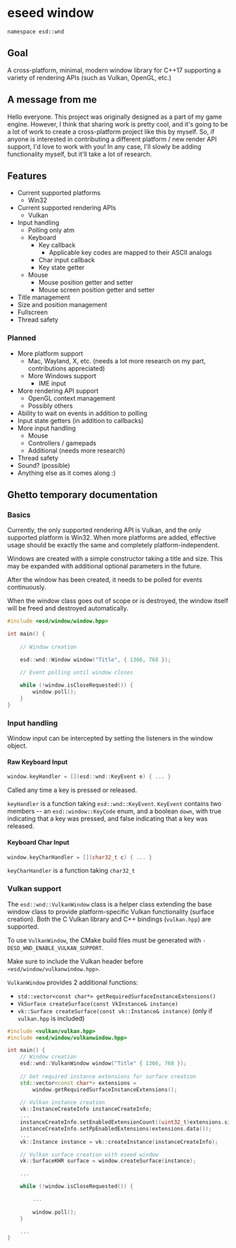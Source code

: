 # eseed window
`namespace esd::wnd`

## Goal
A cross-platform, minimal, modern window library for C++17 supporting a variety of rendering APIs (such as Vulkan, OpenGL, etc.)

## A message from me
Hello everyone. This project was originally designed as a part of my game engine. However, I think that sharing work is pretty cool, and it's going to be a lot of work to create a cross-platform project like this by myself. So, if anyone is interested in contributing a different platform / new render API support, I'd love to work with you! In any case, I'll slowly be adding functionality myself, but it'll take a lot of research.

## Features
- Current supported platforms
  - Win32
- Current supported rendering APIs
  - Vulkan
- Input handling
  - Polling only atm
  - Keyboard
    - Key callback
      - Applicable key codes are mapped to their ASCII analogs
    - Char input callback
    - Key state getter
  - Mouse
    - Mouse position getter and setter
    - Mouse screen position getter and setter
- Title management
- Size and position management
- Fullscreen
- Thread safety

### Planned
- More platform support
  - Mac, Wayland, X, etc. (needs a lot more research on my part, contributions appreciated)
  - More Windows support
    - IME input
- More rendering API support
  - OpenGL context management
  - Possibly others
- Ability to wait on events in addition to polling
- Input state getters (in addition to callbacks)
- More input handling
  - Mouse
  - Controllers / gamepads
  - Additional (needs more research)
- Thread safety
- Sound? (possible)
- Anything else as it comes along :)

## Ghetto temporary documentation

### Basics
Currently, the only supported rendering API is Vulkan, and the only supported platform is Win32. When more platforms are added, effective usage should be exactly the same and completely platform-independent.

Windows are created with a simple constructor taking a title and size. This may be expanded with additional optional parameters in the future.

After the window has been created, it needs to be polled for events continuously.

When the window class goes out of scope or is destroyed, the window itself will be freed and destroyed automatically.

```cpp
#include <esd/window/window.hpp>

int main() {
  
    // Window creation

    esd::wnd::Window window("Title", { 1366, 768 });

    // Event polling until window closes
    
    while (!window.isCloseRequested()) {
        window.poll();
    }
}
```

### Input handling
Window input can be intercepted by setting the listeners in the window object.

#### Raw Keyboard Input
```cpp
window.keyHandler = [](esd::wnd::KeyEvent e) { ... }
```

Called any time a key is pressed or released.

`keyHandler` is a function taking `esd::wnd::KeyEvent`. `KeyEvent` contains two members -- an `esd::window::KeyCode` enum, and a boolean `down`, with true indicating that a key was pressed, and false indicating that a key was released. 

#### Keyboard Char Input
```cpp
window.keyCharHandler = [](char32_t c) { ... }
```

`keyCharHandler` is a function taking `char32_t` 

### Vulkan support
The `esd::wnd::VulkanWindow` class is a helper class extending the base window class to provide platform-specific Vulkan functionality (surface creation). Both the C Vulkan library and C++ bindings (`vulkan.hpp`) are supported.

To use `VulkanWindow`, the CMake build files must be generated with `-DESD_WND_ENABLE_VULKAN_SUPPORT`.

Make sure to include the Vulkan header before `<esd/window/vulkanwindow.hpp>`.

`VulkanWindow` provides 2 additional functions:
- `std::vector<const char*> getRequiredSurfaceInstanceExtensions()`
- `VkSurface createSurface(const VkInstance& instance)`
- `vk::Surface createSurface(const vk::Instance& instance)` (only if `vulkan.hpp` is included)

```cpp
#include <vulkan/vulkan.hpp>
#include <esd/window/vulkanwindow.hpp>

int main() {
    // Window creation
    esd::wnd::VulkanWindow window("Title" { 1366, 768 });
    
    // Get required instance extensions for surface creation
    std::vector<const char*> extensions = 
        window.getRequiredSurfaceInstanceExtensions();
    
    // Vulkan instance creation
    vk::InstanceCreateInfo instanceCreateInfo;
    ...
    instanceCreateInfo.setEnabledExtensionCount((uint32_t)extensions.size());
    instanceCreateInfo.setPpEnabledExtensions(extensions.data());
    ...
    vk::Instance instance = vk::createInstance(instanceCreateInfo);

    // Vulkan surface creation with eseed window
    vk::SurfaceKHR surface = window.createSurface(instance);

    ...

    while (!window.isCloseRequested()) {

        ...
      
        window.poll();
    }

    ...
}
```